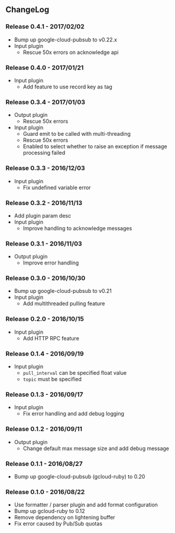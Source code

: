 ## ChangeLog

### Release 0.4.1 - 2017/02/02

- Bump up google-cloud-pubsub to v0.22.x
- Input plugin
  - Rescue 50x errors on acknowledge api

### Release 0.4.0 - 2017/01/21

- Input plugin
  - Add feature to use record key as tag

### Release 0.3.4 - 2017/01/03

- Output plugin
  - Rescue 50x errors
- Input plugin
  - Guard emit to be called with multi-threading
  - Rescue 50x errors
  - Enabled to select whether to raise an exception if message processing failed

### Release 0.3.3 - 2016/12/03

- Input plugin
  - Fix undefined variable error

### Release 0.3.2 - 2016/11/13

- Add plugin param desc
- Input plugin
  - Improve handling to acknowledge messages

### Release 0.3.1 - 2016/11/03

- Output plugin
  - Improve error handling

### Release 0.3.0 - 2016/10/30

- Bump up google-cloud-pubsub to v0.21
- Input plugin
  - Add multithreaded pulling feature

### Release 0.2.0 - 2016/10/15

- Input plugin
  - Add HTTP RPC feature

### Release 0.1.4 - 2016/09/19

- Input plugin
  - `pull_interval` can be specified float value
  - `topic` must be specified

### Release 0.1.3 - 2016/09/17

- Input plugin
  - Fix error handling and add debug logging

### Release 0.1.2 - 2016/09/11

- Output plugin
  - Change default max message size and add debug message

### Release 0.1.1 - 2016/08/27

- Bump up google-cloud-pubsub (gcloud-ruby) to 0.20

### Release 0.1.0 - 2016/08/22

- Use formatter / parser plugin and add format configuration
- Bump up gcloud-ruby to 0.12
- Remove dependency on lightening buffer
- Fix error caused by Pub/Sub quotas
